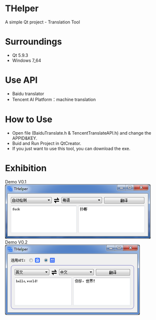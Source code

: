 # THelper
A simple Qt project - Translation Tool

# Surroundings
- Qt 5.9.3
- Windows 7_64

# Use API
- Baidu translator
- Tencent AI Platform：machine translation

# How to Use
- Open file (BaiduTranslate.h & TencentTranslateAPI.h) and change the APPID&KEY.
- Buid and Run Project in QtCreator.
- If you just want to use this tool, you can download the exe.

# Exhibition
Demo V0.1
![image](https://github.com/siyuhong/THelper/blob/master/show/demov0.1.png)
Demo V0.2
![image](https://github.com/siyuhong/THelper/blob/master/show/demov0.2.png)
